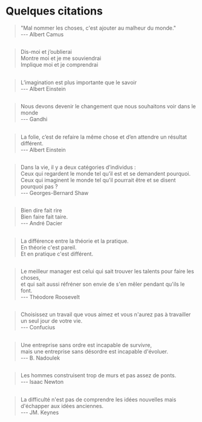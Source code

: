 # Quelques citations

> "Mal nommer les choses, c'est ajouter au malheur du monde."    
> --- Albert Camus  
   
##  
> Dis-moi et j’oublierai  
> Montre moi et je me souviendrai  
> Implique moi et je comprendrai  
  
##  
> L’imagination est plus importante que le savoir    
> --- Albert Einstein
  
##  
> Nous devons devenir le changement que nous souhaitons voir dans le monde  
> --- Gandhi  
  
##  
> La folie, c’est de refaire la même chose  et d’en attendre un résultat différent.  
> --- Albert Einstein
  
##  
> Dans la vie, il y a deux catégories d’individus :  
> Ceux qui regardent le monde tel qu’il est et se demandent pourquoi.  
> Ceux qui imaginent le monde tel qu’il pourrait être et se disent pourquoi pas ?  
> --- Georges-Bernard Shaw  
  
##    
> Bien dire fait rire  
> Bien faire fait taire.  
> --- André Dacier  

##  
> La différence entre la théorie et la pratique.   
> En théorie c'est pareil.  
> Et en pratique c'est différent.  

##
> Le meilleur manager est celui qui sait trouver les talents pour faire les choses,  
> et qui sait aussi réfréner son envie de s'en mêler pendant qu'ils le font.  
> --- Théodore Roosevelt  

##  
> Choisissez un travail que vous aimez et vous n'aurez pas à travailler un seul jour de votre vie.  
> --- Confucius  

##  
> Une entreprise sans ordre est incapable de survivre,  
> mais une entreprise sans désordre est incapable d'évoluer.  
> --- B. Nadoulek  

##  
>  Les hommes construisent trop de murs et pas assez de ponts.  
>  --- Isaac Newton

##  
> La difficulté n'est pas de comprendre les idées nouvelles mais d'échapper aux idées anciennes.  
> --- JM. Keynes

